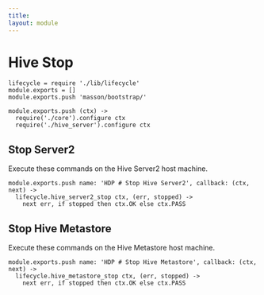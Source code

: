 ```yaml
---
title: 
layout: module
---
```


# Hive Stop

    lifecycle = require './lib/lifecycle'
    module.exports = []
    module.exports.push 'masson/bootstrap/'

    module.exports.push (ctx) ->
      require('./core').configure ctx
      require('./hive_server').configure ctx

## Stop Server2

Execute these commands on the Hive Server2 host machine.

    module.exports.push name: 'HDP # Stop Hive Server2', callback: (ctx, next) ->
      lifecycle.hive_server2_stop ctx, (err, stopped) ->
        next err, if stopped then ctx.OK else ctx.PASS

## Stop Hive Metastore

Execute these commands on the Hive Metastore host machine.

    module.exports.push name: 'HDP # Stop Hive Metastore', callback: (ctx, next) ->
      lifecycle.hive_metastore_stop ctx, (err, stopped) ->
        next err, if stopped then ctx.OK else ctx.PASS

